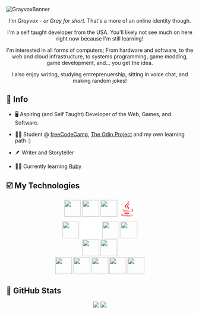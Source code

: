![GrayvoxBanner](https://github.com/Grayvox/Grayvox/assets/144566632/12444032-824b-4fe6-b16a-f04a1776e7dd)

<div id="bio">
  <p align="center"><em>I'm Grayvox - or Gray for short.</em> That's a more of an online identity though.</p>
  <p align="center">I'm a self taught developer from the USA. You'll likely not see much on here right now because I'm still learning!</p>
  <p align="center">I'm interested in all forms of computers; From hardware and software, to the web and cloud infrastructure, to systems programming, game modding, game development, and... you get the idea.</p>
  <p align="center">I also enjoy writing, studying entreprenuership, sitting in voice chat, and making random jokes!</p>
</div>

## 📌 Info

- 🖥️ Aspiring (and Self Taught) Developer of the Web, Games, and Software.

- 👨‍🎓 Student @ [freeCodeCamp](https://www.freecodecamp.org/), [The Odin Project](https://www.theodinproject.com) and my own learning path :)

- 🪶 Writer and Storyteller

- 🐱‍💻 Currently learning [Ruby](https://ruby-lang.org)

## ☑️ My Technologies

<div id="my-technologies" align="center">
  <div id="languages">
    <img height="45" width="45" src="https://cdn.simpleicons.org/html5" />
    <img height="45" width="45" src="https://cdn.simpleicons.org/css3" />
    <img height="45" width="45" src="https://cdn.simpleicons.org/javascript" />
    <img height="45" width="45" src="https://github.com/devicons/devicon/blob/master/icons/java/java-plain.svg" />
  </div>
  <div id="libraries-and-frameworks">
    <img height="45" width="45" src="https://cdn.simpleicons.org/nodedotjs" />
    <img height="55" width="55" src="https://github.com/devicons/devicon/blob/master/icons/discordjs/discordjs-plain.svg" />
    <img height="45" width="45" src="https://cdn.simpleicons.org/jest" />
    <img height="45" width="45" src="https://cdn.simpleicons.org/spigotmc" />
  </div>
  <div id="databases">
    
  </div>
  <div id="game-dev">
    <img height="45" width="45" src="https://cdn.simpleicons.org/aseprite/white" />
    <img height="45" width="45" src="https://cdn.simpleicons.org/godotengine" />
  </div>
  <div id="editors-and-tools">
    <img height="45" width="45" src="https://cdn.simpleicons.org/git" />
    <img height="45" width="45" src="https://cdn.simpleicons.org/github/white" />
    <img height="45" width="45" src="https://cdn.simpleicons.org/visualstudiocode" />
    <img height="45" width="45" src="https://cdn.simpleicons.org/intellijidea/white" />
    <img height="45" width="45" src="https://cdn.simpleicons.org/wordpress" />
  </div>
  <div id="cloud-and-hosting">
    
  </div>
</div>

## 🎲 GitHub Stats

<div align="center">
  <img height="150" width="auto" src="https://github-readme-stats.vercel.app/api?username=Grayvox&theme=algolia&show_icons=true&hide_border=true&count_private=true">
  <img height="150" width="auto" src="https://github-readme-stats.vercel.app/api/top-langs/?username=Grayvox&theme=algolia&show_icons=true&hide_border=true&layout=compact">
</div>

